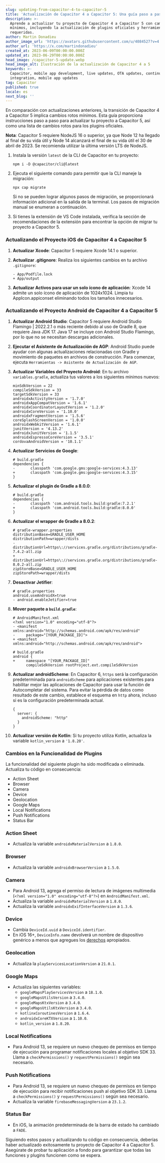 ```yaml
---
slug: updating-from-capacitor-4-to-capacitor-5
title: 'Actualización de Capacitor 4 a Capacitor 5: Una guía paso a paso'
description: >-
  Aprende a actualizar tu proyecto de Capacitor 4 a Capacitor 5 con cambios
  mínimos, incluyendo la actualización de plugins oficiales y herramientas
  requeridas.
author: Martin Donadieu
author_image_url: 'https://avatars.githubusercontent.com/u/4084527?v=4'
author_url: 'https://x.com/martindonadieu'
created_at: 2023-06-09T00:00:00.000Z
updated_at: 2023-06-29T00:00:00.000Z
head_image: /capacitor-5-update.webp
head_image_alt: Ilustración de la actualización de Capacitor 4 a 5
keywords: >-
  Capacitor, mobile app development, live updates, OTA updates, continuous
  integration, mobile app updates
tag: Capacitor
published: true
locale: es
next_blog: ''
---
```

En comparación con actualizaciones anteriores, la transición de Capacitor 4 a Capacitor 5 implica cambios rotos mínimos. Esta guía proporciona instrucciones paso a paso para actualizar tu proyecto a Capacitor 5, así como una lista de cambios rotos para los plugins oficiales.

**Nota**: Capacitor 5 requiere NodeJS 16 o superior, ya que Node 12 ha llegado al final de su vida útil y Node 14 alcanzará el final de su vida útil el 30 de abril de 2023. Se recomienda utilizar la última versión LTS de NodeJS.

1. Instala la versión `latest` de la CLI de Capacitor en tu proyecto:

   ```
   npm i -D @capacitor/cli@latest
   ```

2. Ejecuta el siguiente comando para permitir que la CLI maneje la migración:

   ```
   npx cap migrate
   ```

   Si no se pueden lograr algunos pasos de migración, se proporcionará información adicional en la salida de la terminal. Los pasos de migración manual se enumeran a continuación.

3. Si tienes la extensión de VS Code instalada, verifica la sección de recomendaciones de la extensión para encontrar la opción de migrar tu proyecto a Capacitor 5.

### Actualizando el Proyecto iOS de Capacitor 4 a Capacitor 5

1. **Actualizar Xcode**: Capacitor 5 requiere Xcode 14.1 o superior.

2. **Actualizar .gitignore**: Realiza los siguientes cambios en tu archivo `.gitignore`:

   ```
   - App/Podfile.lock
   + App/output
   ```

3. **Actualizar Activos para usar un solo ícono de aplicación**: Xcode 14 admite un solo ícono de aplicación de 1024x1024. Limpia tu AppIcon.appiconset eliminando todos los tamaños innecesarios.

### Actualizando el Proyecto Android de Capacitor 4 a Capacitor 5

1. **Actualizar Android Studio**: Capacitor 5 requiere Android Studio Flamingo | 2022.2.1 o más reciente debido al uso de Gradle 8, que requiere Java JDK 17. Java 17 se incluye con Android Studio Flamingo, por lo que no se necesitan descargas adicionales.

2. **Ejecutar el Asistente de Actualización de AGP**: Android Studio puede ayudar con algunas actualizaciones relacionadas con Gradle y movimiento de paquetes en archivos de construcción. Para comenzar, ejecuta `Herramientas -> Asistente de Actualización de AGP`.

3. **Actualizar Variables del Proyecto Android**: En tu archivo `variables.gradle`, actualiza tus valores a los siguientes mínimos nuevos:

   ```
   minSdkVersion = 22
   compileSdkVersion = 33
   targetSdkVersion = 33
   androidxActivityVersion = '1.7.0'
   androidxAppCompatVersion = '1.6.1'
   androidxCoordinatorLayoutVersion = '1.2.0'
   androidxCoreVersion = '1.10.0'
   androidxFragmentVersion = '1.5.6'
   coreSplashScreenVersion = '1.0.0'
   androidxWebkitVersion = '1.6.1'
   junitVersion = '4.13.2'
   androidxJunitVersion = '1.1.5'
   androidxEspressoCoreVersion = '3.5.1'
   cordovaAndroidVersion = '10.1.1'
   ```

4. **Actualizar Servicios de Google**:

   ```
   # build.gradle
   dependencies {
   -       classpath 'com.google.gms:google-services:4.3.13'
   +       classpath 'com.google.gms:google-services:4.3.15'
   }
   ```

5. **Actualizar el plugin de Gradle a 8.0.0**:

   ```
   # build.gradle
   dependencies {
   -       classpath 'com.android.tools.build:gradle:7.2.1'
   +       classpath 'com.android.tools.build:gradle:8.0.0'
   }
   ```

6. **Actualizar el wrapper de Gradle a 8.0.2**:

   ```
   # gradle-wrapper.properties
   distributionBase=GRADLE_USER_HOME
   distributionPath=wrapper/dists
   - distributionUrl=https\://services.gradle.org/distributions/gradle-7.4.2-all.zip
   + distributionUrl=https\://services.gradle.org/distributions/gradle-8.0.2-all.zip
   zipStoreBase=GRADLE_USER_HOME
   zipStorePath=wrapper/dists
   ```

7. **Desactivar Jetifier**:

   ```
   # gradle.properties
   android.useAndroidX=true
   - android.enableJetifier=true
   ```

8. **Mover paquete a `build.gradle`**:

   ```
   # AndroidManifest.xml
   <?xml version="1.0" encoding="utf-8"?>
   - <manifest xmlns:android="http://schemas.android.com/apk/res/android"
   -     package="[YOUR_PACKAGE_ID]">
   + <manifest xmlns:android="http://schemas.android.com/apk/res/android">
   ```

   ```
   # build.gradle
   android {
   +     namespace "[YOUR_PACKAGE_ID]"
         compileSdkVersion rootProject.ext.compileSdkVersion
   ```

9. **Actualizar androidScheme**: En Capacitor 6, `https` será la configuración predeterminada para `androidScheme` para aplicaciones existentes para habilitar mejor las aplicaciones de Capacitor para usar la función de Autocompletar del sistema. Para evitar la pérdida de datos como resultado de este cambio, establece el esquema en `http` ahora, incluso si es la configuración predeterminada actual.

   ```
   {
     server: {
       androidScheme: "http"
     }
   }
   ```

10. **Actualizar versión de Kotlin**: Si tu proyecto utiliza Kotlin, actualiza la variable `kotlin_version` a `'1.8.20'`.

### Cambios en la Funcionalidad de Plugins

La funcionalidad del siguiente plugin ha sido modificada o eliminada. Actualiza tu código en consecuencia:

- Action Sheet
- Browser
- Camera
- Device
- Geolocation
- Google Maps
- Local Notifications
- Push Notifications
- Status Bar

### Action Sheet

- Actualiza la variable `androidxMaterialVersion` a `1.8.0`.

### Browser

- Actualiza la variable `androidxBrowserVersion` a `1.5.0`.

### Camera

- Para Android 13, agrega el permiso de lectura de imágenes multimedia (`<?xml version="1.0" encoding="utf-8"?>`) en `AndroidManifest.xml`.
- Actualiza la variable `androidxMaterialVersion` a `1.8.0`.
- Actualiza la variable `androidxExifInterfaceVersion` a `1.3.6`.

### Device

- Cambia `DeviceId.uuid` a `DeviceId.identifier`.
- En iOS 16+, `DeviceInfo.name` devolverá un nombre de dispositivo genérico a menos que agregues los [derechos](https://developer.apple.com/documentation/bundleresources/entitlements/com_apple_developer_device-information_user-assigned-device-name/) apropiados.

### Geolocation

- Actualiza la `playServicesLocationVersion` a `21.0.1`.

### Google Maps

- Actualiza las siguientes variables:
  - `googleMapsPlayServicesVersion` a `18.1.0`.
  - `googleMapsUtilsVersion` a `3.4.0`.
  - `googleMapsKtxVersion` a `3.4.0`.
  - `googleMapsUtilsKtxVersion` a `3.4.0`.
  - `kotlinxCoroutinesVersion` a `1.6.4`.
  - `androidxCoreKTXVersion` a `1.10.0`.
  - `kotlin_version` a `1.8.20`.

### Local Notifications

- Para Android 13, se requiere un nuevo chequeo de permisos en tiempo de ejecución para programar notificaciones locales al objetivo SDK 33. Llama a `checkPermissions()` y `requestPermissions()` según sea necesario.

### Push Notifications

- Para Android 13, se requiere un nuevo chequeo de permisos en tiempo de ejecución para recibir notificaciones push al objetivo SDK 33. Llama a `checkPermissions()` y `requestPermissions()` según sea necesario.
- Actualiza la variable `firebaseMessagingVersion` a `23.1.2`.

### Status Bar

- En iOS, la animación predeterminada de la barra de estado ha cambiado a `FADE`.

Siguiendo estos pasos y actualizando tu código en consecuencia, deberías haber actualizado exitosamente tu proyecto de Capacitor 4 a Capacitor 5. Asegúrate de probar tu aplicación a fondo para garantizar que todas las funciones y plugins funcionen como se espera.
